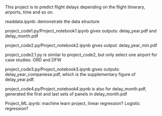 This project is to predict flight delays depending on the flight itinerary, airports, time and so on. 

readdata.ipynb: demonstrate the data structure

project_code1.py/Project_notebook1.ipynb gives outputs: delay_year.pdf and delay_month.pdf

project_code2.py/Project_notebook2.ipynb gives output: delay_year_min.pdf

project_code2.1.py is similar to project_code2, but only select one airport for case studies: ORD and DFW

project_code3.py/Project_notebook3.ipynb gives outputs: delay_year_companiese.pdf, which is the supplementary figure of delay_year.pdf.   

project_code4.py/Project_notebook4.ipynb is also for delay_month.pdf, generated the first and last sets of panels in delay_month.pdf

Project_ML.ipynb: machine learn project, linear regression? Logistic regression?
